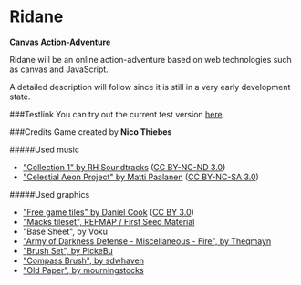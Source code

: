 Ridane
======

**Canvas Action-Adventure**

Ridane will be an online action-adventure based on web technologies such as canvas and JavaScript.

A detailed description will follow since it is still in a very early development state.


###Testlink
You can try out the current test version [here](http://grindkoala.com/Ridane/).

###Credits
Game created by **Nico Thiebes**

#####Used music
* ["Collection 1" by RH Soundtracks](http://music.rhsoundtracks.net/album/collection-1-free-music) ([CC BY-NC-ND 3.0](http://creativecommons.org/licenses/by-nc-nd/3.0/))
* ["Celestial Aeon Project" by Matti Paalanen](http://www.mattipaalanen.com/projects.html) ([CC BY-NC-SA 3.0](http://creativecommons.org/licenses/by-nc-sa/3.0/))

#####Used graphics
* ["Free game tiles" by Daniel Cook](http://www.lostgarden.com/2006/07/more-free-game-graphics.html) ([CC BY 3.0](http://creativecommons.org/licenses/by/3.0/))
* ["Macks tileset", REFMAP / First Seed Material](http://www.tekepon.net/fsm/modules/refmap/)
* "Base Sheet", by Voku
* ["Army of Darkness Defense - Miscellaneous - Fire", by Theqmayn](http://www.spriters-resource.com/mobile_phone/aoddef/sheet/45181/)
* ["Brush Set", by PickeBu](http://pickebu.deviantart.com)
* ["Compass Brush", by sdwhaven](http://sdwhaven.deviantart.com)
* ["Old Paper", by mourningstocks](http://mourningstocks.deviantart.com)
